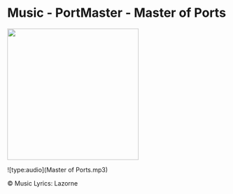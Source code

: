 # Music - PortMaster - Master of Ports

<img src="../../../wiki_images/ai/portmaster/portmaster-jeff.png" width="300">

![type:audio](Master of Ports.mp3)

©️ Music Lyrics:️ Lazorne 
